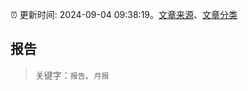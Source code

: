 :alarm_clock: 更新时间: 2024-09-04 09:38:19。[文章来源](/README.md)、[文章分类](/TAGS.md)

## 报告


> 关键字：`报告`、`月报`



